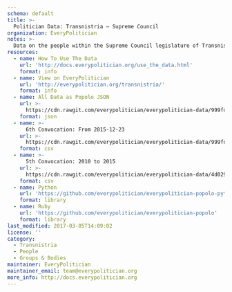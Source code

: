 ```yaml
---
schema: default
title: >-
  Politician Data: Transnistria — Supreme Council
organization: EveryPolitician
notes: >-
  Data on the people within the Supreme Council legislature of Transnistria.
resources:
  - name: How To Use The Data
    url: 'http://docs.everypolitician.org/use_the_data.html'
    format: info
  - name: View on EveryPolitician
    url: 'http://everypolitician.org/transnistria/'
    format: info
  - name: All Data as Popolo JSON
    url: >-
      https://cdn.rawgit.com/everypolitician/everypolitician-data/999fd62bd194ee84f277341c2db40e3b8dd17e54/data/Transnistria/Supreme_Council/ep-popolo-v1.0.json
    format: json
  - name: >-
      6th Convocation: From 2015-12-23
    url: >-
      https://cdn.rawgit.com/everypolitician/everypolitician-data/999fd62bd194ee84f277341c2db40e3b8dd17e54/data/Transnistria/Supreme_Council/term-6.csv
    format: csv
  - name: >-
      5th Convocation: 2010 to 2015
    url: >-
      https://cdn.rawgit.com/everypolitician/everypolitician-data/4d0298d2f27a0964ecb092dfedfe35b2700fcbd0/data/Transnistria/Supreme_Council/term-5.csv
    format: csv
  - name: Python
    url: 'https://github.com/everypolitician/everypolitician-popolo-python'
    format: library
  - name: Ruby
    url: 'https://github.com/everypolitician/everypolitician-popolo'
    format: library
last_modified: 2017-03-05T14:09:02
license: ''
category:
  - Transnistria
  - People
  - Groups & Bodies
maintainer: EveryPolitician
maintainer_email: team@everypolitician.org
more_info: http://docs.everypolitician.org
---
```

